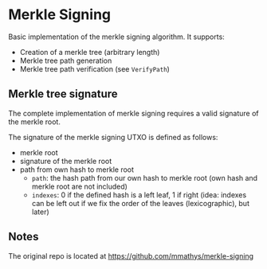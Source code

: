 # Merkle Signing

Basic implementation of the merkle signing algorithm. It supports:

- Creation of a merkle tree (arbitrary length)
- Merkle tree path generation
- Merkle tree path verification (see `VerifyPath`)

## Merkle tree signature

The complete implementation of merkle signing requires a valid signature of the merkle root.

The signature of the merkle signing UTXO is defined as follows:
- merkle root
- signature of the merkle root
- path from own hash to merkle root
    - `path`: the hash path from our own hash to merkle root (own hash and merkle root are not included)
    - `indexes`: 0 if the defined hash is a left leaf, 1 if right
    (idea: indexes can be left out if we fix the order of the leaves (lexicographic), but later)

## Notes

The original repo is located at https://github.com/mmathys/merkle-signing
